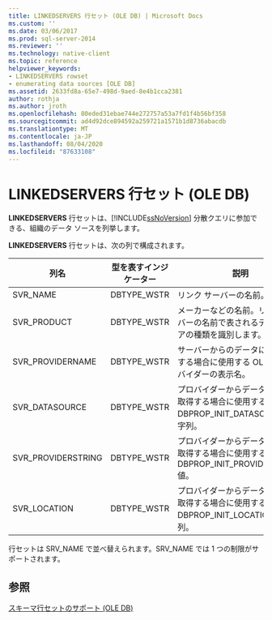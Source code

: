 ```yaml
---
title: LINKEDSERVERS 行セット (OLE DB) | Microsoft Docs
ms.custom: ''
ms.date: 03/06/2017
ms.prod: sql-server-2014
ms.reviewer: ''
ms.technology: native-client
ms.topic: reference
helpviewer_keywords:
- LINKEDSERVERS rowset
- enumerating data sources [OLE DB]
ms.assetid: 2633fd8a-65e7-498d-9aed-8e4b1cca2381
author: rothja
ms.author: jroth
ms.openlocfilehash: 80eded31ebae744e272757a53a7fd1f4b56bf358
ms.sourcegitcommit: ad4d92dce894592a259721a1571b1d8736abacdb
ms.translationtype: MT
ms.contentlocale: ja-JP
ms.lasthandoff: 08/04/2020
ms.locfileid: "87633108"
---
```

# <a name="linkedservers-rowset-ole-db"></a>LINKEDSERVERS 行セット (OLE DB)
  **LINKEDSERVERS** 行セットは、[!INCLUDE[ssNoVersion](../../../includes/ssnoversion-md.md)] 分散クエリに参加できる、組織のデータ ソースを列挙します。  
  
 **LINKEDSERVERS** 行セットは、次の列で構成されます。  
  
|列名|型を表すインジケーター|説明|  
|-----------------|--------------------|-----------------|  
|SVR_NAME|DBTYPE_WSTR|リンク サーバーの名前。|  
|SVR_PRODUCT|DBTYPE_WSTR|メーカーなどの名前。リンク サーバーの名前で表されるデータ ストアの種類を識別します。|  
|SVR_PROVIDERNAME|DBTYPE_WSTR|サーバーからのデータにアクセスする場合に使用する OLE DB プロバイダーの表示名。|  
|SVR_DATASOURCE|DBTYPE_WSTR|プロバイダーからデータ ソースを取得する場合に使用する OLE DB DBPROP_INIT_DATASOURCE 文字列。|  
|SVR_PROVIDERSTRING|DBTYPE_WSTR|プロバイダーからデータ ソースを取得する場合に使用する OLE DB DBPROP_INIT_PROVIDERSTRING 値。|  
|SVR_LOCATION|DBTYPE_WSTR|プロバイダーからデータ ソースを取得する場合に使用する OLE DB DBPROP_INIT_LOCATION 文字列。|  
  
 行セットは SRV_NAME で並べ替えられます。SRV_NAME では 1 つの制限がサポートされます。  
  
## <a name="see-also"></a>参照  
 [スキーマ行セットのサポート &#40;OLE DB&#41;](schema-rowset-support-ole-db.md)  
  
  
